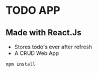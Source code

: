 # TODO APP

## Made with React.Js

* Stores todo's ever after refresh
* A CRUD Web App
```
npm install
```

